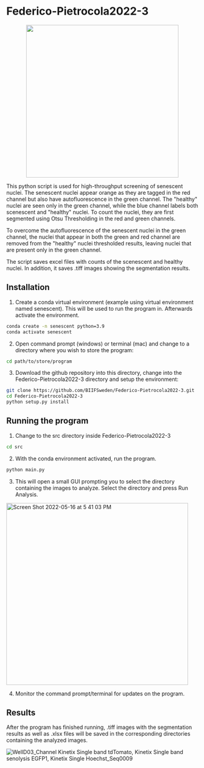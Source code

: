 # Federico-Pietrocola2022-3

<p align="center">
<img src="https://user-images.githubusercontent.com/43760657/168568815-f88ab2f9-f87c-4223-8bf3-dc6c8b1f995c.jpg" width="400" height="400">
</p>

This python script is used for high-throughput screening of senescent nuclei. The senescent nuclei appear orange as they are tagged in the red channel but also have autofluorescence in the green channel. The "healthy" nuclei are seen only in the green channel, while the blue channel labels both scenescent and "healthy" nuclei. To count the nuclei, they are first segmented using Otsu Thresholding in the red and green channels.

To overcome the autofluorescence of the senescent nuclei in the green channel, the nuclei that appear in both the green and red channel are removed from the "healthy" nuclei thresholded results, leaving nuclei that are present only in the green channel.

The script saves excel files with counts of the scenescent and healthy nuclei. In addition, it saves .tiff images showing the segmentation results.


## Installation

1. Create a conda virtual environment (example using virtual environment named senescent). This will be used to run the program in. Afterwards activate the environment.
```bash
conda create -n senescent python=3.9
conda activate senescent
```

2. Open command prompt (windows) or terminal (mac) and change to a directory where you wish to store the program:

```bash
cd path/to/store/program
```

3. Download the github repository into this directory, change into the Federico-Pietrocola2022-3 directory and setup the environment:
```bash
git clone https://github.com/BIIFSweden/Federico-Pietrocola2022-3.git
cd Federico-Pietrocola2022-3
python setup.py install
```

## Running the program

1. Change to the src directory inside Federico-Pietrocola2022-3
```bash
cd src
```
2. With the conda environment activated, run the program.
```bash
python main.py
```
3. This will open a small GUI prompting you to select the directory containing the images to analyze. Select the directory and press Run Analysis.

<img width="477" alt="Screen Shot 2022-05-16 at 5 41 03 PM" src="https://user-images.githubusercontent.com/43760657/168631403-fa4f1d85-8062-4be4-a77a-670f177e48a7.png">

4. Monitor the command prompt/terminal for updates on the program.

## Results

After the program has finished running, .tiff images with the segmentation results as well as .xlsx files will be saved in the corresponding directories containing the analyzed images.

![WellD03_Channel Kinetix Single band tdTomato, Kinetix Single band senolysis  EGFP1, Kinetix Single  Hoechst_Seq0009](https://user-images.githubusercontent.com/43760657/168570960-6872e969-c0b6-4ec9-988a-df49df8b9527.jpg)
